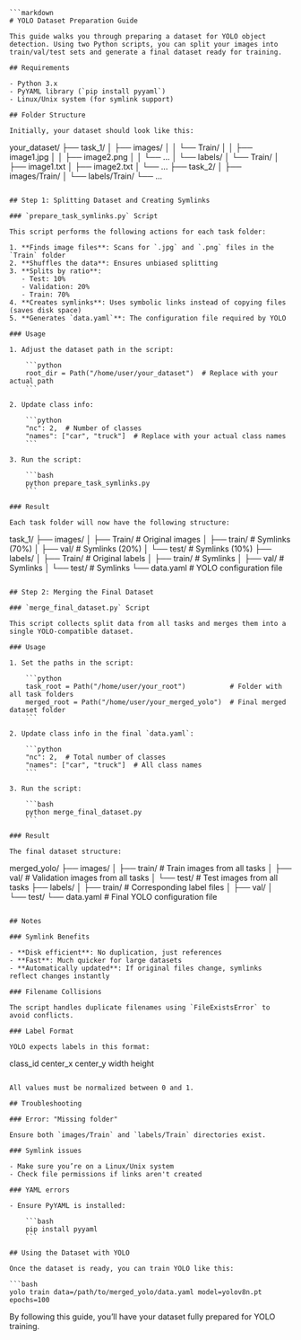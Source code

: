 ```
```markdown
# YOLO Dataset Preparation Guide

This guide walks you through preparing a dataset for YOLO object detection. Using two Python scripts, you can split your images into train/val/test sets and generate a final dataset ready for training.

## Requirements

- Python 3.x  
- PyYAML library (`pip install pyyaml`)  
- Linux/Unix system (for symlink support)

## Folder Structure

Initially, your dataset should look like this:

```

your\_dataset/
├── task\_1/
│   ├── images/
│   │   └── Train/
│   │       ├── image1.jpg
│   │       ├── image2.png
│   │       └── ...
│   └── labels/
│       └── Train/
│           ├── image1.txt
│           ├── image2.txt
│           └── ...
├── task\_2/
│   ├── images/Train/
│   └── labels/Train/
└── ...

````

## Step 1: Splitting Dataset and Creating Symlinks

### `prepare_task_symlinks.py` Script

This script performs the following actions for each task folder:

1. **Finds image files**: Scans for `.jpg` and `.png` files in the `Train` folder  
2. **Shuffles the data**: Ensures unbiased splitting  
3. **Splits by ratio**:
   - Test: 10%
   - Validation: 20%
   - Train: 70%
4. **Creates symlinks**: Uses symbolic links instead of copying files (saves disk space)  
5. **Generates `data.yaml`**: The configuration file required by YOLO

### Usage

1. Adjust the dataset path in the script:

    ```python
    root_dir = Path("/home/user/your_dataset")  # Replace with your actual path
    ```

2. Update class info:

    ```python
    "nc": 2,  # Number of classes
    "names": ["car", "truck"]  # Replace with your actual class names
    ```

3. Run the script:

    ```bash
    python prepare_task_symlinks.py
    ```

### Result

Each task folder will now have the following structure:

````

task\_1/
├── images/
│   ├── Train/           # Original images
│   ├── train/           # Symlinks (70%)
│   ├── val/             # Symlinks (20%)
│   └── test/            # Symlinks (10%)
├── labels/
│   ├── Train/           # Original labels
│   ├── train/           # Symlinks
│   ├── val/             # Symlinks
│   └── test/            # Symlinks
└── data.yaml            # YOLO configuration file

````

## Step 2: Merging the Final Dataset

### `merge_final_dataset.py` Script

This script collects split data from all tasks and merges them into a single YOLO-compatible dataset.

### Usage

1. Set the paths in the script:

    ```python
    task_root = Path("/home/user/your_root")           # Folder with all task folders
    merged_root = Path("/home/user/your_merged_yolo")  # Final merged dataset folder
    ```

2. Update class info in the final `data.yaml`:

    ```python
    "nc": 2,  # Total number of classes
    "names": ["car", "truck"]  # All class names
    ```

3. Run the script:

    ```bash
    python merge_final_dataset.py
    ```

### Result

The final dataset structure:

````

merged\_yolo/
├── images/
│   ├── train/           # Train images from all tasks
│   ├── val/             # Validation images from all tasks
│   └── test/            # Test images from all tasks
├── labels/
│   ├── train/           # Corresponding label files
│   ├── val/
│   └── test/
└── data.yaml            # Final YOLO configuration file

```

## Notes

### Symlink Benefits

- **Disk efficient**: No duplication, just references
- **Fast**: Much quicker for large datasets
- **Automatically updated**: If original files change, symlinks reflect changes instantly

### Filename Collisions

The script handles duplicate filenames using `FileExistsError` to avoid conflicts.

### Label Format

YOLO expects labels in this format:

```

class\_id center\_x center\_y width height

````

All values must be normalized between 0 and 1.

## Troubleshooting

### Error: "Missing folder"

Ensure both `images/Train` and `labels/Train` directories exist.

### Symlink issues

- Make sure you’re on a Linux/Unix system  
- Check file permissions if links aren't created

### YAML errors

- Ensure PyYAML is installed:

    ```bash
    pip install pyyaml
    ```

## Using the Dataset with YOLO

Once the dataset is ready, you can train YOLO like this:

```bash
yolo train data=/path/to/merged_yolo/data.yaml model=yolov8n.pt epochs=100
````

By following this guide, you’ll have your dataset fully prepared for YOLO training.

```
